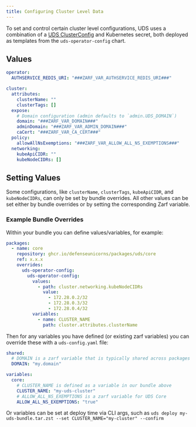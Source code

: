 ```yaml
---
title: Configuring Cluster Level Data
---
```


To set and control certain cluster level configurations, UDS uses a combination of a [UDS ClusterConfig](/reference/configuration/custom-resources/clusterconfig-v1alpha1-cr) and Kubernetes secret, both deployed as templates from the `uds-operator-config` chart.

## Values

```yaml
operator:
  AUTHSERVICE_REDIS_URI: "###ZARF_VAR_AUTHSERVICE_REDIS_URI###"

cluster:
  attributes:
    clusterName: ""
    clusterTags: []
  expose:
    # Domain configuration (admin defaults to `admin.UDS_DOMAIN`)
    domain: "###ZARF_VAR_DOMAIN###"
    adminDomain: "###ZARF_VAR_ADMIN_DOMAIN###"
    caCert: "###ZARF_VAR_CA_CERT###"
  policy:
    allowAllNsExemptions: "###ZARF_VAR_ALLOW_ALL_NS_EXEMPTIONS###"
  networking:
    kubeApiCIDR: ""
    kubeNodeCIDRs: []
```

## Setting Values

Some configurations, like `clusterName`, `clusterTags`, `kubeApiCIDR`, and `kubeNodeCIDRs`, can only be set by bundle overrides. All other values can be set either by bundle overrides or by setting the corresponding Zarf variable.

### Example Bundle Overrides

Within your bundle you can define values/variables, for example:
```yaml
packages:
  - name: core
    repository: ghcr.io/defenseunicorns/packages/uds/core
    ref: x.x.x
    overrides:
      uds-operator-config:
        uds-operator-config:
          values:
            - path: cluster.networking.kubeNodeCIDRs
              value:
                - 172.28.0.2/32
                - 172.28.0.3/32
                - 172.28.0.4/32
          variables:
            - name: CLUSTER_NAME
              path: cluster.attributes.clusterName
```

Then for any variables you have defined (or existing zarf variables) you can override these with a `uds-config.yaml` file:

```yaml
shared:
  # DOMAIN is a zarf variable that is typically shared across packages
  DOMAIN: "my.domain"

variables:
  core:
    # CLUSTER_NAME is defined as a variable in our bundle above
    CLUSTER_NAME: "my-uds-cluster"
    # ALLOW_ALL_NS_EXEMPTIONS is a zarf variable for UDS Core
    ALLOW_ALL_NS_EXEMPTIONS: "true"
```

Or variables can be set at deploy time via CLI args, such as `uds deploy my-uds-bundle.tar.zst --set CLUSTER_NAME="my-cluster" --confirm`

